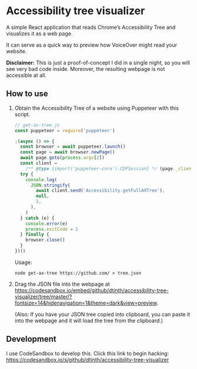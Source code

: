 # Accessibility tree visualizer

A simple React application that reads Chrome’s Accessibility Tree and visualizes it as a web page.

It can serve as a quick way to preview how VoiceOver might read your website.

**Disclaimer:** This is just a proof-of-concept I did in a single night, so you will see very bad code inside.
Moreover, the resulting webpage is not accessible at all.

## How to use

1. Obtain the Accessibility Tree of a website using Puppeteer with this script.

   ```js
   // get-ax-tree.js
   const puppeteer = require('puppeteer')

   ;(async () => {
     const browser = await puppeteer.launch()
     const page = await browser.newPage()
     await page.goto(process.argv[2])
     const client =
       /** @type {import('puppeteer-core').CDPSession} */ (page._client)
     try {
       console.log(
         JSON.stringify(
           await client.send('Accessibility.getFullAXTree'),
           null,
           2,
         ),
       )
     } catch (e) {
       console.error(e)
       process.exitCode = 1
     } finally {
       browser.close()
     }
   })()
   ```

   Usage:

   ```
   node get-ax-tree https://github.com/ > tree.json
   ```

2. Drag the JSON file into the webpage at https://codesandbox.io/embed/github/dtinth/accessibility-tree-visualizer/tree/master/?fontsize=14&hidenavigation=1&theme=dark&view=preview.

   (Also: If you have your JSON tree copied into clipboard, you can paste it into the webpage and it will load the tree from the clipboard.)

## Development

I use CodeSandbox to develop this. Click this link to begin hacking: https://codesandbox.io/s/github/dtinth/accessibility-tree-visualizer
